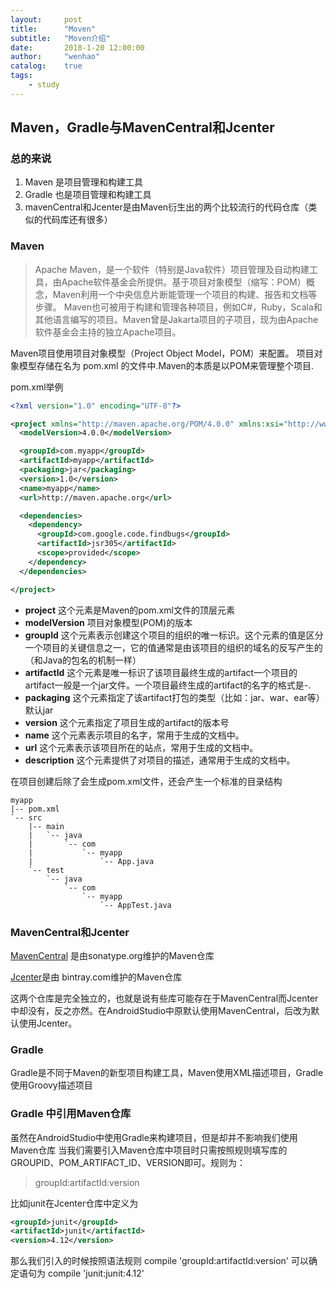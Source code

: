 ```yaml
---
layout:     post
title:      "Moven"
subtitle:   "Moven介绍"
date:       2018-1-20 12:00:00
author:     "wenhao"
catalog:    true
tags:
    - study
---
```

## Maven，Gradle与MavenCentral和Jcenter
### 总的来说
1. Maven 是项目管理和构建工具
2. Gradle 也是项目管理和构建工具
3. mavenCentral和Jcenter是由Maven衍生出的两个比较流行的代码仓库（类似的代码库还有很多）

### Maven
>Apache Maven，是一个软件（特别是Java软件）项目管理及自动构建工具，由Apache软件基金会所提供。基于项目对象模型（缩写：POM）概念，Maven利用一个中央信息片断能管理一个项目的构建、报告和文档等步骤。
Maven也可被用于构建和管理各种项目，例如C#，Ruby，Scala和其他语言编写的项目。Maven曾是Jakarta项目的子项目，现为由Apache软件基金会主持的独立Apache项目。

Maven项目使用项目对象模型（Project Object Model，POM）来配置。
项目对象模型存储在名为 pom.xml 的文件中.Maven的本质是以POM来管理整个项目.

pom.xml举例
```xml
<?xml version="1.0" encoding="UTF-8"?>

<project xmlns="http://maven.apache.org/POM/4.0.0" xmlns:xsi="http://www.w3.org/2001/XMLSchema-instance" xsi:schemaLocation="http://maven.apache.org/POM/4.0.0 http://maven.apache.org/maven-v4_0_0.xsd">
  <modelVersion>4.0.0</modelVersion>

  <groupId>com.myapp</groupId>
  <artifactId>myapp</artifactId>
  <packaging>jar</packaging>
  <version>1.0</version>
  <name>myapp</name>
  <url>http://maven.apache.org</url>

  <dependencies>
    <dependency>
      <groupId>com.google.code.findbugs</groupId>
      <artifactId>jsr305</artifactId>
      <scope>provided</scope>
    </dependency>
  </dependencies>

</project>
```
* **project**  这个元素是Maven的pom.xml文件的顶层元素
* **modelVersion**  项目对象模型(POM)的版本
* **groupId**  这个元素表示创建这个项目的组织的唯一标识。这个元素的值是区分一个项目的关键信息之一，它的值通常是由该项目的组织的域名的反写产生的（和Java的包名的机制一样）
* **artifactId**  这个元素是唯一标识了该项目最终生成的artifact一个项目的artifact一般是一个jar文件。一个项目最终生成的artifact的名字的格式是<artifactId>-<version>.<extension>
* **packaging**  这个元素指定了该artifact打包的类型（比如：jar、war、ear等）默认jar
* **version**  这个元素指定了项目生成的artifact的版本号
* **name**  这个元素表示项目的名字，常用于生成的文档中。
* **url**  这个元素表示该项目所在的站点，常用于生成的文档中。
* **description**  这个元素提供了对项目的描述，通常用于生成的文档中。

在项目创建后除了会生成pom.xml文件，还会产生一个标准的目录结构
```
myapp
|-- pom.xml
`-- src
    |-- main
    |   `-- java
    |       `-- com
    |           `-- myapp
    |               `-- App.java
    `-- test
        `-- java
            `-- com
                `-- myapp
                    `-- AppTest.java
```
### MavenCentral和Jcenter
[MavenCentral](https://oss.sonatype.org/content/repositories/releases/) 是由sonatype.org维护的Maven仓库  

[Jcenter](http://jcenter.bintray.com/)是由 bintray.com维护的Maven仓库

这两个仓库是完全独立的，也就是说有些库可能存在于MavenCentral而Jcenter中却没有，反之亦然。在AndroidStudio中原默认使用MavenCentral，后改为默认使用Jcenter。

### Gradle
Gradle是不同于Maven的新型项目构建工具，Maven使用XML描述项目，Gradle使用Groovy描述项目
### Gradle 中引用Maven仓库
虽然在AndroidStudio中使用Gradle来构建项目，但是却并不影响我们使用Maven仓库
当我们需要引入Maven仓库中项目时只需按照规则填写库的GROUPID、POM_ARTIFACT_ID、VERSION即可。规则为：

>groupId:artifactId:version  

比如junit在Jcenter仓库中定义为
```xml
<groupId>junit</groupId>
<artifactId>junit</artifactId>
<version>4.12</version>
```
那么我们引入的时候按照语法规则
compile 'groupId:artifactId:version'
可以确定语句为
compile 'junit:junit:4.12'
